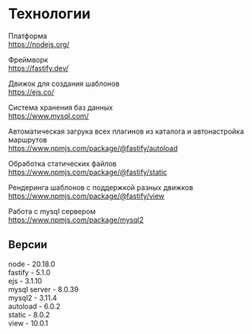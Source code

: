 # Технологии

Платформа  
https://nodejs.org/  

Фреймворк  
https://fastify.dev/  

Движок для создания шаблонов  
https://ejs.co/  

Система хранения баз данных  
https://www.mysql.com/  

Автоматическая загрука всех плагинов из каталога и автонастройка маршрутов  
https://www.npmjs.com/package/@fastify/autoload  

Обработка статических файлов  
https://www.npmjs.com/package/@fastify/static  

Рендеринга шаблонов с поддержкой разных движков  
https://www.npmjs.com/package/@fastify/view  

Работа с mysql сервером  
https://www.npmjs.com/package/mysql2  

## Версии
node - 20.18.0  
fastify - 5.1.0  
ejs - 3.1.10  
mysql server - 8.0.39  
mysql2 - 3.11.4  
autoload - 6.0.2  
static - 8.0.2  
view - 10.0.1  

